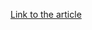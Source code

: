 [Link to the article](https://sebdraven.medium.com/actor-behind-operation-lagtime-targets-russia-f8c277dc52a9)
